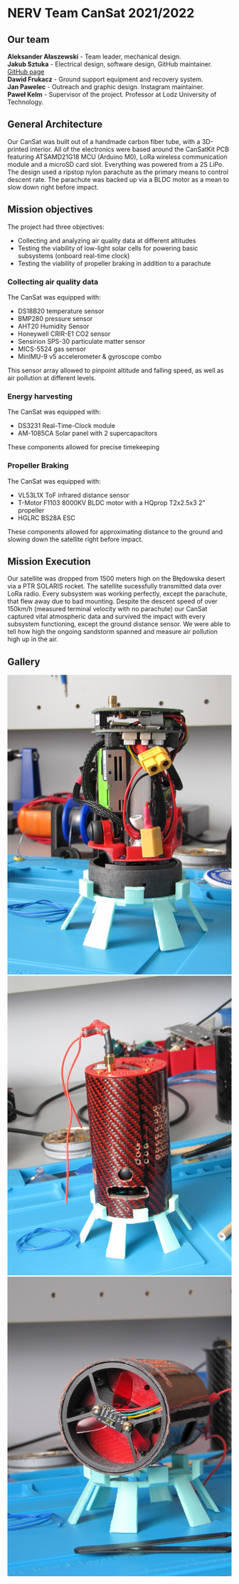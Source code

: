 # NERV Team CanSat 2021/2022

## Our team
**Aleksander Ałaszewski** - Team leader, mechanical design.  
**Jakub Sztuka** - Electrical design, software design, GitHub maintainer. [GitHub page](https://github.com/sztvka/)  
**Dawid Frukacz** - Ground support equipment and recovery system.  
**Jan Pawelec** - Outreach and graphic design. Instagram maintainer.  
**Paweł Kelm** - Supervisor of the project. Professor at Lodz University of Technology.

## General Architecture
Our CanSat was built out of a handmade carbon fiber tube, with a 3D-printed interior. All of the electronics were based around the CanSatKit PCB featuring ATSAMD21G18 MCU (Arduino M0), LoRa wireless communication module and a microSD card slot. Everything was powered from a 2S LiPo. The design used a ripstop nylon parachute as the primary means to control descent rate. The parachute was backed up via a BLDC motor as a mean to slow down right before impact.

## Mission objectives
The project had three objectives:  
- Collecting and analyzing air quality data at different altitudes
- Testing the viability of low-light solar cells for powering basic subsystems (onboard real-time clock)
- Testing the viability of propeller braking in addition to a parachute

### Collecting air quality data
The CanSat was equipped with:
- DS18B20 temperature sensor
- BMP280 pressure sensor
- AHT20 Humidity Sensor
- Honeywell CRIR-E1 CO2 sensor
- Sensirion SPS-30 particulate matter sensor
- MICS-5524 gas sensor
- MinIMU-9 v5 accelerometer & gyroscope combo   
  
This sensor array allowed to pinpoint altitude and falling speed, as well as air pollution at different levels.

### Energy harvesting
The CanSat was equipped with:
- DS3231 Real-Time-Clock module
- AM-1085CA Solar panel with 2 supercapacitors
  
These components allowed for precise timekeeping

### Propeller Braking
The CanSat was equipped with:
- VL53L1X ToF infrared distance sensor
- T-Motor F1103 8000KV BLDC motor with a HQprop T2x2.5x3 2” propeller
- HGLRC BS28A ESC
  
These components allowed for approximating distance to the ground and slowing down the satellite right before impact.

## Mission Execution
Our satellite was dropped from 1500 meters high on the Błędowska desert via a PTR SOLARIS rocket. The satellite sucessfully transmitted data over LoRa radio. Every subsystem was working perfectly, except the parachute, that flew away due to bad mounting. Despite the descent speed of over 150km/h (measured terminal velocity with no parachute) our CanSat captured vital atmospheric data and survived the impact with every subsystem functioning, except the ground distance sensor. We were able to tell how high the ongoing sandstorm spanned and measure air pollution high up in the air.


## Gallery


![](https://github.com/nerv-cansat/info/blob/main/img/IMG_0322.JPG?raw=true)
![](https://github.com/nerv-cansat/info/blob/main/img/IMG_0332.JPG?raw=true)
![](https://github.com/nerv-cansat/info/blob/main/img/IMG_0334.JPG?raw=true)
